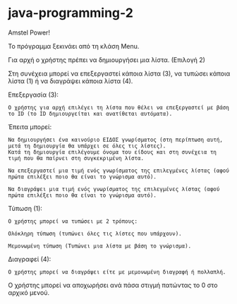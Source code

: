 # java-programming-2
Amstel Power!

Το πρόγραμμα ξεκινάει από τη κλάση Menu.

Για αρχή ο χρήστης πρέπει να δημιουργήσει μια λίστα. (Επιλογή 2)

Στη συνέχεια μπορεί να επεξεργαστεί κάποια λίστα (3), να τυπώσει κάποια λίστα (1) ή να διαγράψει κάποια λίστα (4).

Επεξεργασία (3):

    Ο χρήστης για αρχή επιλέγει τη λίστα που θέλει να επεξεργαστεί με βάση το ID (το ID δημιουργείται και ανατίθεται αυτόματα).
  
  Έπειτα μπορεί:
  
    Να δημιουργήσει ένα καινούριο ΕΙΔΟΣ γνωρίσματος (στη περίπτωση αυτή, μετά τη δημιουργία θα υπάρχει σε όλες τις λίστες).
    Κατά τη δημιουργία επιλέγουμε όνομα του είδους και στη συνέχεια τη τιμή που θα παίρνει στη συγκεκριμένη λίστα.
    
    Να επεξεργαστεί μια τιμή ενός γνωρίσματος της επιλεγμένες λίστας (αφού πρώτα επιλέξει ποιο θα είναι το γνώρισμα αυτό).
  
    Να διαγράψει μια τιμή ενός γνωρίσματος της επιλεγμένες λίστας (αφού πρώτα επιλέξει ποιο θα είναι το γνώρισμα αυτό).
  
Τύπωση (1):
 
    Ο χρήστης μπορεί να τυπώσει με 2 τρόπους:
  
    Ολόκληρη τύπωση (τυπώνει όλες τις λίστες που υπάρχουν).
    
    Μεμονωμένη τύπωση (Τυπώνει μια λίστα με βάση το γνώρισμα). 

Διαγραφεί (4):

    Ο χρήστης μπορεί να διαγράψει είτε με μεμονωμένη διαγραφή ή πολλαπλή.
    
Ο χρήστης μπορεί να αποχωρήσει ανά πάσα στιγμή πατώντας το 0 στο αρχικό μενού.
